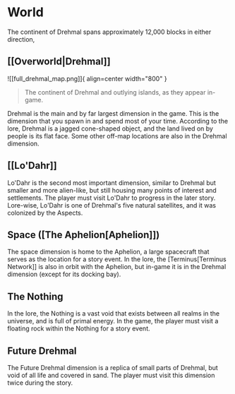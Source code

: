 # World

The continent of Drehmal spans approximately 12,000 blocks in either direction, 

## [[Overworld|Drehmal]]

![[full_drehmal_map.png]]{ align=center width="800" }
> The continent of Drehmal and outlying islands, as they appear in-game.

Drehmal is the main and by far largest dimension in the game. This is the dimension that you spawn in and spend most of your time. According to the lore, Drehmal is a jagged cone-shaped object, and the land lived on by people is its flat face. Some other off-map locations are also in the Drehmal dimension.

## [[Lo'Dahr]]

Lo'Dahr is the second most important dimension, similar to Drehmal but smaller and more alien-like, but still housing many points of interest and settlements. The player must visit Lo'Dahr to progress in the later story. Lore-wise, Lo'Dahr is one of Drehmal's five natural satellites, and it was colonized by the Aspects.

## Space ([The Aphelion[Aphelion]])

The space dimension is home to the Aphelion, a large spacecraft that serves as the location for a story event. In the lore, the [Terminus[Terminus Network]] is also in orbit with the Aphelion, but in-game it is in the Drehmal dimension (except for its docking bay).

## The Nothing

In the lore, the Nothing is a vast void that exists between all realms in the universe, and is full of primal energy. In the game, the player must visit a floating rock within the Nothing for a story event.

## Future Drehmal

The Future Drehmal dimension is a replica of small parts of Drehmal, but void of all life and covered in sand. The player must visit this dimension twice during the story.
